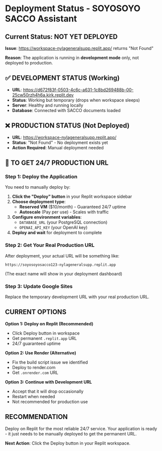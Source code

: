 # Deployment Status - SOYOSOYO SACCO Assistant

## Current Status: NOT YET DEPLOYED

**Issue**: https://workspace-nylageneralsupp.replit.app/ returns "Not Found"

**Reason**: The application is running in **development mode** only, not deployed to production.

## ✅ DEVELOPMENT STATUS (Working)
- **URL**: https://d672f83f-0503-4c6c-a631-1c8bd269488b-00-25cw50rzh4h6a.kirk.replit.dev
- **Status**: Working but temporary (drops when workspace sleeps)
- **Server**: Healthy and running locally
- **Database**: Connected with SACCO documents loaded

## ❌ PRODUCTION STATUS (Not Deployed)
- **URL**: https://workspace-nylageneralsupp.replit.app/ 
- **Status**: "Not Found" - No deployment exists yet
- **Action Required**: Manual deployment needed

## 🚀 TO GET 24/7 PRODUCTION URL

### Step 1: Deploy the Application
You need to manually deploy by:
1. **Click the "Deploy" button** in your Replit workspace sidebar
2. **Choose deployment type**: 
   - **Reserved VM** ($10/month) - Guaranteed 24/7 uptime
   - **Autoscale** (Pay per use) - Scales with traffic
3. **Configure environment variables**:
   - `DATABASE_URL` (your PostgreSQL connection)
   - `OPENAI_API_KEY` (your OpenAI key)
4. **Deploy and wait** for deployment to complete

### Step 2: Get Your Real Production URL
After deployment, your actual URL will be something like:
```
https://soyosoyosacco123-nylageneralsupp.replit.app
```
(The exact name will show in your deployment dashboard)

### Step 3: Update Google Sites
Replace the temporary development URL with your real production URL.

## CURRENT OPTIONS

**Option 1: Deploy on Replit (Recommended)**
- Click Deploy button in workspace
- Get permanent `.replit.app` URL
- 24/7 guaranteed uptime

**Option 2: Use Render (Alternative)**
- Fix the build script issue we identified
- Deploy to render.com
- Get `.onrender.com` URL

**Option 3: Continue with Development URL**
- Accept that it will drop occasionally
- Restart when needed
- Not recommended for production use

## RECOMMENDATION

Deploy on Replit for the most reliable 24/7 service. Your application is ready - it just needs to be manually deployed to get the permanent URL.

**Next Action**: Click the Deploy button in your Replit workspace.